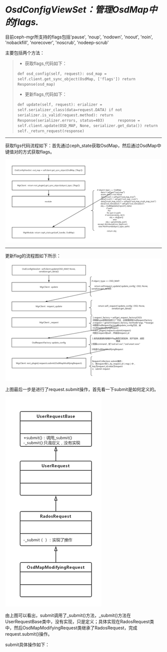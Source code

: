 # _**OsdConfigViewSet：管理OsdMap中的flags.**_

目前ceph-mgr所支持的flags包括'pause', 'noup', 'nodown', 'noout', 'noin', 'nobackfill', 'norecover', 'noscrub', 'nodeep-scrub'

主要包括两个方法：

> * 获取flags,代码如下：
> 
> `def osd_config(self, request):
>     osd_map = self.client.get_sync_object(OsdMap, ['flags'])
>     return Response(osd_map)`
> 
> * 更新flags,代码如下：
> 
> `def update(self, request):
>     erializer = self.serializer_class(data=request.DATA)
>     if not serializer.is_valid(request.method):
>             return Response(serializer.errors, status=403)     
>       response = self.client.update(OSD_MAP, None, serializer.get_data())
>     return self._return_request(response)`

---

获取flgs代码流程如下：首先通过ceph\_state获取OsdMap，然后通过OsdMap中键值对的方式获取flags。

![](/assets/getOsdMapFlags.png)

---

更新flag的流程图如下所示：![](/assets/updateOsdMapflags1.png)

上图最后一步是进行了request.submit操作，首先看一下submit是如何定义的。

![](/assets/OsdMapModifyingRequest.submit.png)

由上图可以看出，submit调用了\_submit\(\)方法，\_submit\(\)方法在UserRequestBase类中，没有实现，只是定义；具体实现在RadosRequest类中，然后OsdMapModifyingRequest类继承了RadosRequest，完成request.submit\(\)操作。

submit具体操作如下：

